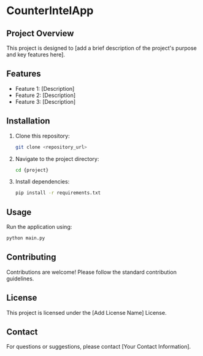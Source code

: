 # CounterIntelApp

## Project Overview
This project is designed to [add a brief description of the project's purpose and key features here].

## Features
- Feature 1: [Description]
- Feature 2: [Description]
- Feature 3: [Description]

## Installation
1. Clone this repository:
   ```bash
   git clone <repository_url>
   ```
2. Navigate to the project directory:
   ```bash
   cd {project}
   ```
3. Install dependencies:
   ```bash
   pip install -r requirements.txt
   ```

## Usage
Run the application using:
```bash
python main.py
```

## Contributing
Contributions are welcome! Please follow the standard contribution guidelines.

## License
This project is licensed under the [Add License Name] License.

## Contact
For questions or suggestions, please contact [Your Contact Information].
